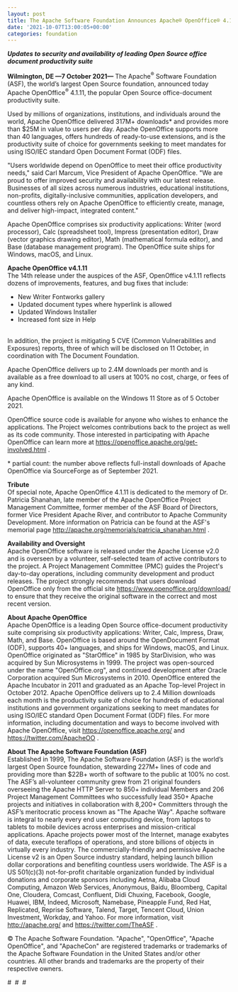 ```yaml
---
layout: post
title: The Apache Software Foundation Announces Apache® OpenOffice® 4.1.11
date: '2021-10-07T13:00:05+00:00'
categories: foundation
---
```

<p><b><i>Updates to security and availability of leading Open Source office document productivity suite<br></i></b></p><p><b>Wilmington, DE —7 October 2021—</b> The Apache<sup>®</sup> Software Foundation (ASF), the world’s largest Open Source foundation, announced today Apache OpenOffice<sup>®</sup> 4.1.11, the popular Open Source office-document productivity suite.</p><p>Used by millions of organizations, institutions, and individuals around the world, Apache OpenOffice delivered 317M+ downloads* and provides more than $25M in value to users per day. Apache OpenOffice supports more than 40 languages, offers hundreds of ready-to-use extensions, and is the productivity suite of choice for governments seeking to meet mandates for using ISO/IEC standard Open Document Format (ODF) files.</p><p>"Users worldwide depend on OpenOffice to meet their office productivity needs," said Carl Marcum, Vice President of Apache OpenOffice. "We are proud to offer improved security and availability with our latest release. Businesses of all sizes across numerous industries, educational institutions, non-profits, digitally-inclusive communities, application developers, and countless others rely on Apache OpenOffice to efficiently create, manage, and deliver high-impact, integrated content."</p><p>Apache OpenOffice comprises six productivity applications: Writer (word processor), Calc (spreadsheet tool), Impress (presentation editor), Draw (vector graphics drawing editor), Math (mathematical formula editor), and Base (database management program). The OpenOffice suite ships for Windows, macOS, and Linux.</p><p><b>Apache OpenOffice v4.1.11<br></b>The 14th release under the auspices of the ASF, OpenOffice v4.1.11 reflects dozens of improvements, features, and bug fixes that include:</p><ul><li>New Writer Fontworks gallery</li><li>Updated document types where hyperlink is allowed</li><li>Updated Windows Installer</li><li>Increased font size in Help</li></ul><p><br>In addition, the project is mitigating 5 CVE (Common Vulnerabilities and Exposures) reports, three of which will be disclosed on 11 October, in coordination with The Document Foundation.<br></p><p>Apache OpenOffice delivers up to 2.4M downloads per month and is available as a free download to all users at 100% no cost, charge, or fees of any kind.</p><p>Apache OpenOffice is available on the Windows 11 Store as of 5 October 2021.</p><p>OpenOffice source code is available for anyone who wishes to enhance the applications. The Project welcomes contributions back to the project as well as its code community. Those interested in participating with Apache OpenOffice can learn more at <a href="https://openoffice.apache.org/get-involved.html" target="_blank">https://openoffice.apache.org/get-involved.html</a> .</p><p>* partial count: the number above reflects full-install downloads of Apache OpenOffice via SourceForge as of September 2021.</p><p><b>Tribute<br></b>Of special note, Apache OpenOffice 4.1.11 is dedicated to the memory of Dr. Patricia Shanahan, late member of the Apache OpenOffice Project Management Committee, former member of the ASF Board of Directors, former Vice President Apache River, and contributor to Apache Community Development. More information on Patricia can be found at the ASF's memorial page <a href="http://apache.org/memorials/patricia_shanahan.html" target="_blank" style="background-color: rgb(255, 255, 255);">http://apache.org/memorials/patricia_shanahan.html</a>&nbsp;.&nbsp;</p><p><b>Availability and Oversight</b><br>Apache OpenOffice software is released under the Apache License v2.0 and is overseen by a volunteer, self-selected team of active contributors to the project. A Project Management Committee (PMC) guides the Project's day-to-day operations, including community development and product releases. The project strongly recommends that users download OpenOffice only from the official site <a href="https://www.openoffice.org/download/" target="_blank" style="background-color: rgb(255, 255, 255);">https://www.openoffice.org/download/</a> to ensure that they receive the original software in the correct and most recent version.</p><p><b>About Apache OpenOffice<br></b>Apache OpenOffice is a leading Open Source office-document productivity suite comprising six productivity applications: Writer, Calc, Impress, Draw, Math, and Base. OpenOffice is based around the OpenDocument Format (ODF), supports 40+ languages, and ships for Windows, macOS, and Linux. OpenOffice originated as "StarOffice" in 1985 by StarDivision, who was acquired by Sun Microsystems in 1999. The project was open-sourced under the name "OpenOffice.org", and continued development after Oracle Corporation acquired Sun Microsystems in 2010. OpenOffice entered the Apache Incubator in 2011 and graduated as an Apache Top-level Project in October 2012. Apache OpenOffice delivers up to 2.4 Million downloads each month is the productivity suite of choice for hundreds of educational institutions and government organizations seeking to meet mandates for using ISO/IEC standard Open Document Format (ODF) files. For more information, including documentation and ways to become involved with Apache OpenOffice, visit <a href="https://openoffice.apache.org/" target="_blank" style="background-color: rgb(255, 255, 255);">https://openoffice.apache.org/</a> and <a href="https://twitter.com/ApacheOO" target="_blank" style="background-color: rgb(255, 255, 255);">https://twitter.com/ApacheOO</a> .</p><p><b>About The Apache Software Foundation (ASF)<br></b>Established in 1999, The Apache Software Foundation (ASF) is the world’s largest Open Source foundation, stewarding 227M+ lines of code and providing more than $22B+ worth of software to the public at 100% no cost. The ASF’s all-volunteer community grew from 21 original founders overseeing the Apache HTTP Server to 850+ individual Members and 206 Project Management Committees who successfully lead 350+ Apache projects and initiatives in collaboration with 8,200+ Committers through the ASF’s meritocratic process known as "The Apache Way". Apache software is integral to nearly every end user computing device, from laptops to tablets to mobile devices across enterprises and mission-critical applications. Apache projects power most of the Internet, manage exabytes of data, execute teraflops of operations, and store billions of objects in virtually every industry. The commercially-friendly and permissive Apache License v2 is an Open Source industry standard, helping launch billion dollar corporations and benefiting countless users worldwide. The ASF is a US 501(c)(3) not-for-profit charitable organization funded by individual donations and corporate sponsors including Aetna, Alibaba Cloud Computing, Amazon Web Services, Anonymous, Baidu, Bloomberg, Capital One, Cloudera, Comcast, Confluent, Didi Chuxing, Facebook, Google, Huawei, IBM, Indeed, Microsoft, Namebase, Pineapple Fund, Red Hat, Replicated, Reprise Software, Talend, Target, Tencent Cloud, Union Investment, Workday, and Yahoo. For more information, visit <a href="http://apache.org/" target="_blank" style="background-color: rgb(255, 255, 255);">http://apache.org/</a> and <a href="https://twitter.com/TheASF" target="_blank" style="background-color: rgb(255, 255, 255);">https://twitter.com/TheASF</a>&nbsp;.</p><p>© The Apache Software Foundation. "Apache", "OpenOffice", "Apache OpenOffice", and "ApacheCon" are registered trademarks or trademarks of the Apache Software Foundation in the United States and/or other countries. All other brands and trademarks are the property of their respective owners.<br></p><p>#&nbsp; #&nbsp; #</p>
